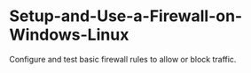 # Setup-and-Use-a-Firewall-on-Windows-Linux
Configure and test basic firewall rules to allow or block traffic.
